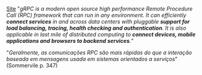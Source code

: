 [Site](https://grpc.io/) "*gRPC is a modern open source high performance Remote Procedure Call (RPC) framework that can run in any environment. It can efficiently **connect services** in and across data centers with pluggable **support for load balancing, tracing, health checking and authentication**. It is also applicable in last mile of distributed computing to **connect devices, mobile applications and browsers to backend services**.*"

"*Geralmente, as comunicações RPC são mais rápidas do que a interação baseada em mensagens usada em sistemas orientados a serviços*" (Sommervile p. 347)